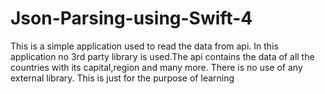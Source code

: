 # Json-Parsing-using-Swift-4
This is a simple application used to read the data from api. In this application no 3rd party library is used.The api contains the data of all the countries with its capital,region and many more.
There is no use of any external library. This is just for the purpose of learning
